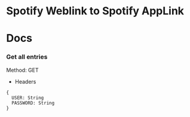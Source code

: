 # Spotify Weblink to Spotify AppLink

# Docs

### Get all entries

Method: GET

- Headers
```
{
  USER: String
  PASSWORD: String
}
```
```

```